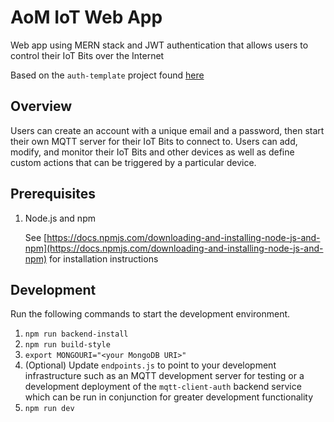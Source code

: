 # AoM IoT Web App

Web app using MERN stack and JWT authentication that allows users to control their IoT Bits over the Internet

Based on the `auth-template` project found [here](https://github.com/delta-12/auth-template)

## Overview

Users can create an account with a unique email and a password, then start their own MQTT server for their IoT Bits to connect to. Users can add, modify, and monitor their IoT Bits and other devices as well as define custom actions that can be triggered by a particular device.

## Prerequisites

1. Node.js and npm

   See [https://docs.npmjs.com/downloading-and-installing-node-js-and-npm](https://docs.npmjs.com/downloading-and-installing-node-js-and-npm) for installation instructions

## Development

Run the following commands to start the development environment.

1. `npm run backend-install`
2. `npm run build-style`
3. `export MONGOURI="<your MongoDB URI>"`
4. (Optional) Update `endpoints.js` to point to your development infrastructure such as an MQTT development server for testing or a development deployment of the `mqtt-client-auth` backend service which can be run in conjunction for greater development functionality
5. `npm run dev`
